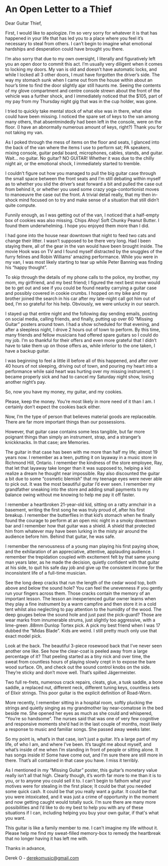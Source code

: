 # An Open Letter to a Thief

Dear Guitar Thief,

First, I would like to apologize. I’m so very sorry for whatever it is that has happened in your life that has led you to a place where you feel it’s necessary to steal from others. I can’t begin to imagine what emotional hardships and desperation could have brought you there.

I’m also sorry that due to my own oversight, I literally and figuratively left you an open door to commit this act. I’m usually very diligent when it comes to locking my doors. My van is old and doesn’t have automatic locks, and while I locked all 3 other doors, I must have forgotten the driver’s side. The way my stomach sunk when I came out from the house within about an hour’s time to find the door slightly ajar still haunts me. Seeing the contents of my glove compartment and centre console strewn about the front of the vehicle was a further shock, and I immediately noticed that the $105, part of my pay from my Thursday night gig that was in the cup holder, was gone.

I tried to quickly take mental stock of what else was in there, what else could have been missing. I noticed the spare set of keys to the van among many others, that absentmindedly had been left in the console, were on the floor. (I have an abnormally numerous amount of keys, right?) Thank you for not taking my van.

As I poked through the mess of items on the floor and seats, I glanced into the back of the van where the items I use to perform sat; PA speakers, mixing console, guitar pedal board, microphones, cables, stands, and guitar. Wait... no guitar. No guitar? NO GUITAR! Whether it was due to the chilly night air, or the emotional shock, I immediately started to tremble.

I couldn’t figure out how you managed to pull the big guitar case through the small space between the front seats and I’m still debating within myself as to whether you slid the driver’s seat forward a bit and pulled the case out from behind it, or whether you used some crazy yoga-contortionist moves to manoeuvre the case out the front. A trivial detail really, that my then in-shock mind focused on to try and make sense of a situation that still didn’t quite compute.

Funnily enough, as I was getting out of the van, I noticed that a half-empty box of cookies was also missing. Chips Ahoy! Soft Chunky Peanut Butter. I found them underwhelming. I hope you enjoyed them more than I did.

I had gone into the house near downtown that night to feed two cats and change their litter. I wasn’t supposed to be there very long. Had I been staying there, all of the gear in the van would have been brought inside. The movie Hook was on TV and I found myself distracted by the snuggles of the furry felines and Robin Williams’ amazing performance. While you were in my van, I was most likely starting to tear up while Peter Banning was finding his “happy thought”.

To skip through the details of my phone calls to the police, my brother, my mom, my girlfriend, and my best friend; I figured the next best move would be to get out and see if you could be found nearby carrying a guitar case and possibly covered in cookie crumbs. I hopped on my bike and my brother joined the search in his car after my late-night call got him out of bed, I’m so grateful for his help. Obviously, we were unlucky in our search.

I stayed up that entire night and the following day sending emails, posting on social media, calling friends, and finally, putting up over 60 “Missing Guitar” posters around town. I had a show scheduled for that evening, and after a sleepless night, I drove 2 hours out of town to perform. By this time, many friends and fellow musicians had offered spare guitars so I could do my job. I’m so thankful for their offers and even more grateful that I didn’t have to take them up on those offers as, while inferior to the one taken, I have a backup guitar.

I was beginning to feel a little ill before all of this happened, and after over 40 hours of not sleeping, driving out of town, and pouring my heart into a performance while said heart was hurting over my missing instrument, I became properly sick and had to cancel my Saturday night show, losing another night’s pay.

So, now you have my money, my guitar, and my cookies. 

Please, keep the money. You’re most likely in more need of it than I am. I certainly don’t expect the cookies back either.

Now, I’m the type of person that believes material goods are replaceable. There are far more important things than our possessions.

However, that guitar case contains some less tangible, but far more poignant things than simply an instrument, strap, and a stranger’s knickknacks. In that case; are Memories.

The guitar in that case has been with me more than half my life; almost 19 years now. I remember as a teen, putting it on layaway in a music store in Richmond Hill, Ontario. I remember the kindness of the store employee, Ray, that let that layaway take longer than it was supposed to, helping a kid realize a dream he thought near impossible. Ray also discounted the guitar a bit due to some “cosmetic blemish” that my teenage eyes were never able to pick out. It was the most beautiful guitar I’d ever seen. I remember my grandfather sneaking into the store and adding small payments to my balance owing without me knowing to help me pay it off faster.

I remember a heartbroken 21-year-old kid, sitting on a ratty armchair in a basement, writing the first song he was truly proud of, after his first breakup. I remember the butterflies in that kid’s stomach when he finally found the courage to perform at an open mic night in a smoky downtown bar and I remember how that guitar was a shield. A shield that protected him from whatever may have been lurking in the misty air around the audience before him. Behind that guitar, he was safe.

I remember the nervousness of a young man playing his first paying show, and the exhilaration of an appreciative, attentive, applauding audience. I remember the trepidation coupled with excitement felt by that same young man years later, as he made the decision, quietly confident with that guitar at his side, to quit his safe day job and give up the consistent income for the inconsistent life of a full-time musician.

See the long deep cracks that run the length of the cedar wood top, both above and below the sound hole? You can feel the unevenness if you gently run your fingers across them. Those cracks contain the memory of an important lesson. The lesson an inexperienced guitar owner learns when they play a fine instrument by a warm campfire and then store it in a cold tent whilst also neglecting to pay attention to the humidity of the wood. The deep gouges below the sound hole and just past the pick-guard? Those are wear marks from innumerable strums, just slightly too aggressive, with a lime-green .88mm Dunlop Tortex pick. A pick my best friend when I was 17 dubbed the “Midas Blade”. Kids are weird. I still pretty much only use that exact model pick.

Look at the back. The beautiful 3-piece rosewood back that I’ve never seen another one like. See how the clear-coat is peeled away from a large percentage of it? That peeling started as a tiny nick and over time, the sweat from countless hours of playing slowly crept in to expose the bare wood surface. Oh, and check out the sound control knobs on the side. They’re sticky and don’t move well. That’s spilled Jägermeister.

Two full re-frets, numerous crack repairs, cleats, glue, a tusk saddle, a bone saddle, a replaced nut, different neck, different tuning keys, countless sets of Elixir strings. This poor guitar is the explicit definition of Road-Worn.

More recently, I remember sitting in a hospital room, softly plucking the strings and quietly singing as my grandmother lay near-comatose in the bed beside me. She opened her eyes as much as she could and whispered, “You’re so handsome”. The nurses said that was one of very few cognitive and responsive moments she’d had in the last couple of months, most likely a response to music and familiar songs. She passed away weeks later.

So my point is, what’s in that case, isn’t just a guitar. It’s a large part of my life, of who I am, and where I’ve been. It’s taught me about myself, and what’s inside of me when I’m standing in front of people or sitting alone. It has songs inside it! Some have come out, and I'm sure there are still more in there. That’s all contained in that case you have. I miss it terribly.

As I mentioned in my “Missing Guitar” poster, this guitar’s monetary value really isn’t all that high. Clearly though, it’s worth far more to me than it is to you, or to anyone you could sell it to. I can’t begin to fathom what your motives were for stealing in the first place; It could be that you needed some quick cash. It could be that you really want a guitar. It could be that you were intoxicated, and it was just a crime of opportunity in the moment and now getting caught would totally suck. I’m sure there are many more possibilities and I’d like to do my best to help you with any of these situations if I can, including helping you buy your own guitar, if that's what you want.

This guitar is like a family member to me. I can't imagine my life without it. Please help me find my sweat-filled memory-box to remedy the heartbreak that no longer having it has left me with. 

Thanks in advance,

Derek O - derekomusic@gmail.com
